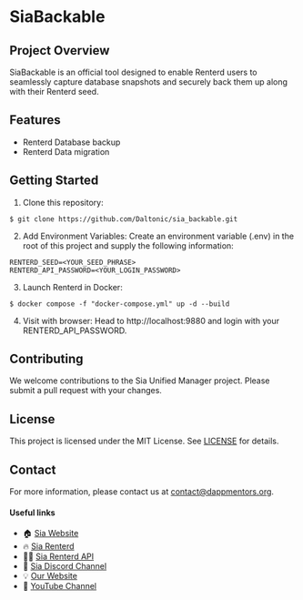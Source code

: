 # SiaBackable

## Project Overview

SiaBackable is an official tool designed to enable Renterd users to seamlessly capture database snapshots and securely back them up along with their Renterd seed. 

## Features

* Renterd Database backup
* Renterd Data migration

## Getting Started

1. Clone this repository: 
```
$ git clone https://github.com/Daltonic/sia_backable.git
```

2. Add Environment Variables: Create an environment variable (.env) in the root of this project and supply the following information:

```
RENTERD_SEED=<YOUR_SEED_PHRASE>
RENTERD_API_PASSWORD=<YOUR_LOGIN_PASSWORD>
```
3. Launch Renterd in Docker: 
```
$ docker compose -f "docker-compose.yml" up -d --build
```

4. Visit with browser: Head to http://localhost:9880 and login with your RENTERD_API_PASSWORD.
## Contributing

We welcome contributions to the Sia Unified Manager project. Please submit a pull request with your changes.

## License

This project is licensed under the MIT License. See [LICENSE](LICENSE) for details.

## Contact

For more information, please contact us at [contact@dappmentors.org](mailto:contact@dappmentors.org).

#### Useful links

- 🏠 [Sia Website](https://sia.tech)
- 🔥 [Sia Renterd](https://sia.tech/software/renterd)
- 👨‍💻 [Sia Renterd API](https://api.sia.tech/renterd)
- 🚀 [Sia Discord Channel](https://sia.tech/discord)
- 💡 [Our Website](https://dappmentors.org/)
- 💪 [YouTube Channel](https://youtube.com/@dappmentors)